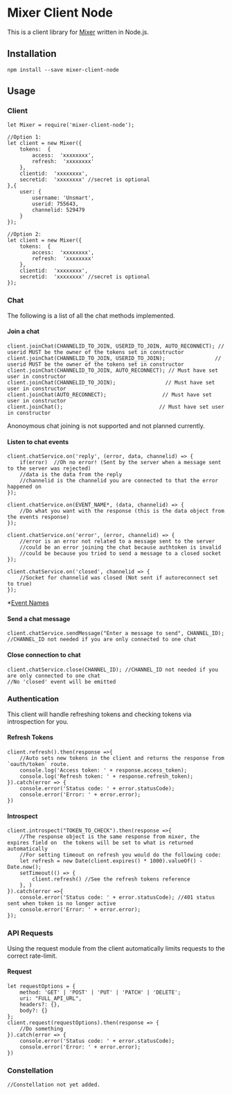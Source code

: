 # Mixer Client Node
This is a client library for [Mixer](https://mixer.com/) written in Node.js.

## Installation
```
npm install --save mixer-client-node
```
## Usage
### Client
```
let Mixer = require('mixer-client-node');

//Option 1:
let client = new Mixer({
	tokens:  {
		access:  'xxxxxxxx',
		refresh:  'xxxxxxxx'
	},
	clientid:  'xxxxxxxx',
	secretid:  'xxxxxxxx' //secret is optional
},{
	user: {
		username: 'Unsmart',
		userid: 755643,
		channelid: 529479
	}
});

//Option 2:
let client = new Mixer({
	tokens:  {
		access:  'xxxxxxxx',
		refresh:  'xxxxxxxx'
	},
	clientid:  'xxxxxxxx',
	secretid:  'xxxxxxxx' //secret is optional
});
```

### Chat
The following is a list of all the chat methods implemented.

####  Join a chat
```
client.joinChat(CHANNELID_TO_JOIN, USERID_TO_JOIN, AUTO_RECONNECT); // userid MUST be the owner of the tokens set in constructor
client.joinChat(CHANNELID_TO_JOIN, USERID_TO_JOIN);                // userid MUST be the owner of the tokens set in constructor
client.joinChat(CHANNELID_TO_JOIN, AUTO_RECONNECT); // Must have set user in constructor
client.joinChat(CHANNELID_TO_JOIN);                // Must have set user in constructor
client.joinChat(AUTO_RECONNECT);                  // Must have set user in constructor
client.joinChat();                               // Must have set user in constructor
```
Anonoymous chat joining is not supported and not planned currently.

#### Listen to chat events
```
client.chatService.on('reply', (error, data, channelid) => {
	if(error)  //Oh no error! (Sent by the server when a message sent to the server was rejected)
	//data is the data from the reply
	//channelid is the channelid you are connected to that the error happened on
});

client.chatService.on(EVENT_NAME*, (data, channelid) => {
	//Do what you want with the response (this is the data object from the events response)
});

client.chatService.on('error', (error, channelid) => {
	//error is an error not related to a message sent to the server
	//could be an error joining the chat because authtoken is invalid
	//could be because you tried to send a message to a closed socket
});

client.chatService.on('closed', channelid => {
	//Socket for channelid was closed (Not sent if autoreconnect set to true)
});
```
*[Event Names](https://dev.mixer.com/reference/chat/events)

#### Send a chat message
```
client.chatService.sendMessage("Enter a message to send", CHANNEL_ID); //CHANNEL_ID not needed if you are only connected to one chat
```

#### Close connection to chat
```
client.chatService.close(CHANNEL_ID); //CHANNEL_ID not needed if you are only connected to one chat
//No 'closed' event will be emitted
```

### Authentication
This client will handle refreshing tokens and checking  tokens via introspection for you.
#### Refresh Tokens
```
client.refresh().then(response =>{
	//Auto sets new tokens in the client and returns the response from `oauth/token` route.
	console.log('Access token: ' + response.access_token);
	console.log('Refresh token: ' + response.refresh_token);
}).catch(error => {
	console.error('Status code: ' + error.statusCode);
	console.error('Error: ' + error.error);
})
```
#### Introspect
```
client.introspect("TOKEN_TO_CHECK").then(response =>{
	//The response object is the same response from mixer, the  expires field on  the tokens will be set to what is returned automatically
	//For setting timeout on refresh you would do the following code:
	let refresh = new Date(client.expires() * 1000).valueOf() - Date.now();
	setTimeout(() => {
		client.refresh() //See the refresh tokens reference
	}, )
}).catch(error =>{
	console.error('Status code: ' + error.statusCode); //401 status sent when token is no longer active
	console.error('Error: ' + error.error);
});
```

### API Requests
Using the request module from the client automatically limits requests to the correct rate-limit.
#### Request
```
let requestOptions = {
	method: 'GET' | 'POST' | 'PUT' | 'PATCH' | 'DELETE';
	uri: "FULL_API_URL",
	headers?: {},
	body?: {}
};
client.request(requestOptions).then(response => {
	//Do something
}).catch(error => {
	console.error('Status code: ' + error.statusCode);
	console.error('Error: ' + error.error);
})
```

### Constellation
```
//Constellation not yet added.
```
